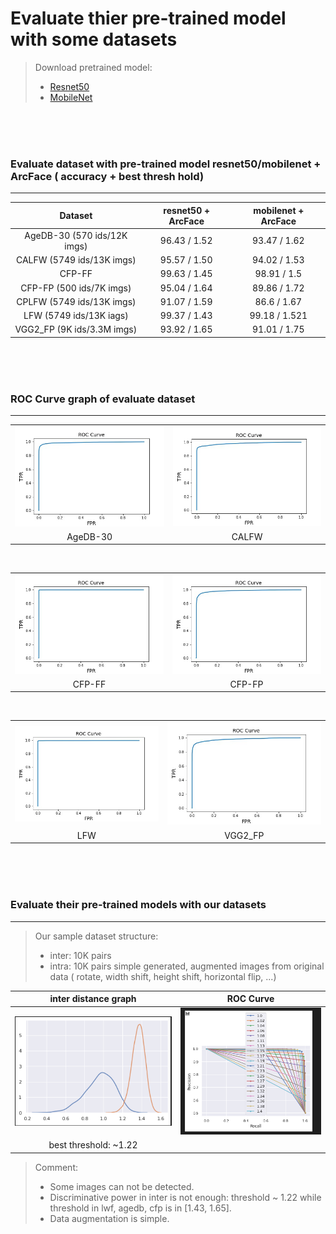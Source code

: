 
# Evaluate thier pre-trained model with some datasets
>Download pretrained model:
>- [Resnet50](https://onedrive.live.com/?authkey=%21AOw5TZL8cWlj10I&cid=CEC0E1F8F0542A13&id=CEC0E1F8F0542A13%21835&parId=root&action=defaultclick)
>- [MobileNet](https://onedrive.live.com/?cid=cec0e1f8f0542a13&id=CEC0E1F8F0542A13%21836&authkey=!AIweh1IfiuF9vm4)

<br /><br /><br />

### **Evaluate dataset with pre-trained model resnet50/mobilenet + ArcFace ( accuracy + best thresh hold)**  
****
|           Dataset           | resnet50 + ArcFace | mobilenet + ArcFace |
| :-------------------------: | :----------------: | :-----------------: |
| AgeDB-30 (570 ids/12K imgs) |    96.43 / 1.52    |    93.47 / 1.62     |
|  CALFW (5749 ids/13K imgs)  |    95.57 / 1.50    |    94.02 / 1.53     |
|           CFP-FF            |    99.63 / 1.45    |     98.91 / 1.5     |
|  CFP-FP (500 ids/7K imgs)   |    95.04 / 1.64    |    89.86 / 1.72     |
|  CPLFW (5749 ids/13K imgs)  |    91.07 / 1.59    |     86.6 / 1.67     |
|   LFW (5749 ids/13K iags)   |    99.37 / 1.43    |    99.18 / 1.521    |
| VGG2_FP (9K ids/3.3M imgs)  |    93.92 / 1.65    |    91.01 / 1.75     |

<br /><br /><br />

### **ROC Curve graph of evaluate dataset**
****
|                                       |                                 |
| :-----------------------------------: | :-----------------------------: |
| ![AgeDB-30](./ROC_curve/agedb_30.png) | ![CALFW](./ROC_curve/calfw.png) |
|               AgeDB-30                |              CALFW              |

<br />

|                                   |                                   |
| :-------------------------------: | :-------------------------------: |
| ![CFP-FF](./ROC_curve/cfp_ff.png) | ![CFP-FP](./ROC_curve/cfp_fp.png) |
|              CFP-FF               |              CFP-FP               |
<br />

|                             |                                     |
| :-------------------------: | :---------------------------------: |
| ![LFW](./ROC_curve/lfw.png) | ![VGG2_FP](./ROC_curve/vgg2_fp.png) |
|             LFW             |               VGG2_FP               |

<br /><br /><br />

### **Evaluate their pre-trained models with our datasets**
****
> Our sample dataset structure:
>- inter: 10K pairs 
>- intra: 10K pairs simple generated, augmented images from original data ( rotate, width shift, height shift, horizontal flip, ...)

|           inter distance graph            |           ROC Curve            |
| :---------------------------------------: | :----------------------------: |
| ![](./ROC_curve/inter_intra_distance.png) | ![](./ROC_curve/roc_curve.png) |
|           best threshold: ~1.22           |                                |


>Comment:
>- Some images can not be detected.  
>- Discriminative power in inter is not enough: threshold ~ 1.22 while threshold in lwf, agedb, cfp is in [1.43, 1.65]. 
>- Data augmentation is simple.

